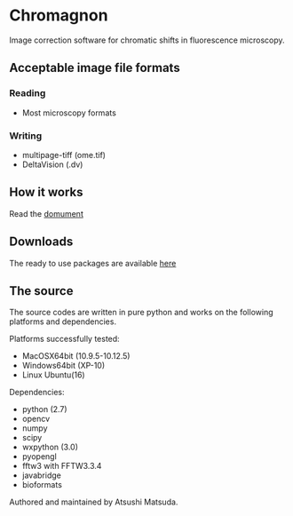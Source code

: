 # Chromagnon
Image correction software for chromatic shifts in fluorescence microscopy.


Acceptable image file formats
-----------------------------
### Reading
* Most microscopy formats

### Writing
* multipage-tiff (ome.tif)
* DeltaVision (.dv)

How it works
------------
Read the [domument](https://github.com/macronucleus/chromagnon/releases/download/Doc-v0.5/Document.pdf)

Downloads
---------
The ready to use packages are available [here](https://github.com/macronucleus/Chromagnon/releases)

The source
----------
The source codes are written in pure python and works on the following platforms and dependencies.

Platforms successfully tested:
* MacOSX64bit (10.9.5-10.12.5)
* Windows64bit (XP-10)
* Linux Ubuntu(16)

Dependencies:
* python (2.7)
* opencv
* numpy
* scipy
* wxpython (3.0)
* pyopengl
* fftw3 with FFTW3.3.4
* javabridge
* bioformats

Authored and maintained by Atsushi Matsuda.
